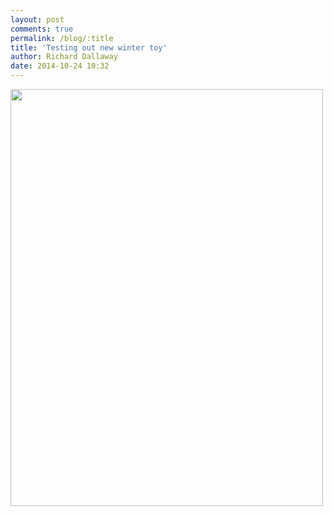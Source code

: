 ```yaml
---
layout: post
comments: true
permalink: /blog/:title
title: 'Testing out new winter toy'
author: Richard Dallaway
date: 2014-10-24 10:32
---
```


<div><a href="//static.skitters.dallaway.com/tp_IMG_20141024_101151.jpg"><img src="//static.skitters.dallaway.com/tp_thumb_IMG_20141024_101151.jpg" width="500" height="667"/></a></div>


  
      
